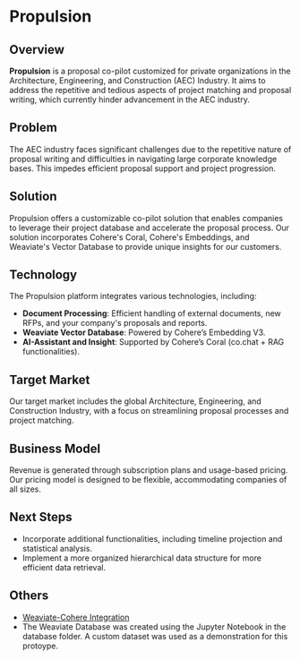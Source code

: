 # Propulsion

## Overview
**Propulsion** is a proposal co-pilot customized for private organizations in the Architecture, Engineering, and Construction (AEC) Industry. It aims to address the repetitive and tedious aspects of project matching and proposal writing, which currently hinder advancement in the AEC industry.

## Problem
The AEC industry faces significant challenges due to the repetitive nature of proposal writing and difficulties in navigating large corporate knowledge bases. This impedes efficient proposal support and project progression.

## Solution
Propulsion offers a customizable co-pilot solution that enables companies to leverage their project database and accelerate the proposal process. Our solution incorporates Cohere's Coral, Cohere's Embeddings, and Weaviate's Vector Database to provide unique insights for our customers.

## Technology
The Propulsion platform integrates various technologies, including:
- **Document Processing**: Efficient handling of external documents, new RFPs, and your company's proposals and reports.
- **Weaviate Vector Database**: Powered by Cohere’s Embedding V3.
- **AI-Assistant and Insight**: Supported by Cohere’s Coral (co.chat + RAG functionalities).

## Target Market
Our target market includes the global Architecture, Engineering, and Construction Industry, with a focus on streamlining proposal processes and project matching.

## Business Model
Revenue is generated through subscription plans and usage-based pricing. Our pricing model is designed to be flexible, accommodating companies of all sizes.

## Next Steps
- Incorporate additional functionalities, including timeline projection and statistical analysis.
- Implement a more organized hierarchical data structure for more efficient data retrieval.

## Others
- [Weaviate-Cohere Integration](https://github.com/kaison428/weaviate-cohere-integration)
- The Weaviate Database was created using the Jupyter Notebook in the database folder. A custom dataset was used as a demonstration for this protoype.
